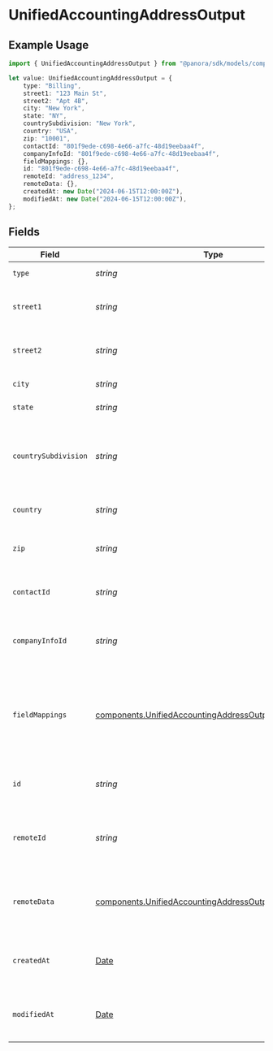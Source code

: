 # UnifiedAccountingAddressOutput

## Example Usage

```typescript
import { UnifiedAccountingAddressOutput } from "@panora/sdk/models/components";

let value: UnifiedAccountingAddressOutput = {
    type: "Billing",
    street1: "123 Main St",
    street2: "Apt 4B",
    city: "New York",
    state: "NY",
    countrySubdivision: "New York",
    country: "USA",
    zip: "10001",
    contactId: "801f9ede-c698-4e66-a7fc-48d19eebaa4f",
    companyInfoId: "801f9ede-c698-4e66-a7fc-48d19eebaa4f",
    fieldMappings: {},
    id: "801f9ede-c698-4e66-a7fc-48d19eebaa4f",
    remoteId: "address_1234",
    remoteData: {},
    createdAt: new Date("2024-06-15T12:00:00Z"),
    modifiedAt: new Date("2024-06-15T12:00:00Z"),
};
```

## Fields

| Field                                                                                                                            | Type                                                                                                                             | Required                                                                                                                         | Description                                                                                                                      | Example                                                                                                                          |
| -------------------------------------------------------------------------------------------------------------------------------- | -------------------------------------------------------------------------------------------------------------------------------- | -------------------------------------------------------------------------------------------------------------------------------- | -------------------------------------------------------------------------------------------------------------------------------- | -------------------------------------------------------------------------------------------------------------------------------- |
| `type`                                                                                                                           | *string*                                                                                                                         | :heavy_minus_sign:                                                                                                               | The type of the address                                                                                                          | Billing                                                                                                                          |
| `street1`                                                                                                                        | *string*                                                                                                                         | :heavy_minus_sign:                                                                                                               | The first line of the street address                                                                                             | 123 Main St                                                                                                                      |
| `street2`                                                                                                                        | *string*                                                                                                                         | :heavy_minus_sign:                                                                                                               | The second line of the street address                                                                                            | Apt 4B                                                                                                                           |
| `city`                                                                                                                           | *string*                                                                                                                         | :heavy_minus_sign:                                                                                                               | The city of the address                                                                                                          | New York                                                                                                                         |
| `state`                                                                                                                          | *string*                                                                                                                         | :heavy_minus_sign:                                                                                                               | The state of the address                                                                                                         | NY                                                                                                                               |
| `countrySubdivision`                                                                                                             | *string*                                                                                                                         | :heavy_minus_sign:                                                                                                               | The country subdivision (e.g., province or state) of the address                                                                 | New York                                                                                                                         |
| `country`                                                                                                                        | *string*                                                                                                                         | :heavy_minus_sign:                                                                                                               | The country of the address                                                                                                       | USA                                                                                                                              |
| `zip`                                                                                                                            | *string*                                                                                                                         | :heavy_minus_sign:                                                                                                               | The zip or postal code of the address                                                                                            | 10001                                                                                                                            |
| `contactId`                                                                                                                      | *string*                                                                                                                         | :heavy_minus_sign:                                                                                                               | The UUID of the associated contact                                                                                               | 801f9ede-c698-4e66-a7fc-48d19eebaa4f                                                                                             |
| `companyInfoId`                                                                                                                  | *string*                                                                                                                         | :heavy_minus_sign:                                                                                                               | The UUID of the associated company info                                                                                          | 801f9ede-c698-4e66-a7fc-48d19eebaa4f                                                                                             |
| `fieldMappings`                                                                                                                  | [components.UnifiedAccountingAddressOutputFieldMappings](../../models/components/unifiedaccountingaddressoutputfieldmappings.md) | :heavy_minus_sign:                                                                                                               | The custom field mappings of the object between the remote 3rd party & Panora                                                    | {<br/>"custom_field_1": "value1",<br/>"custom_field_2": "value2"<br/>}                                                           |
| `id`                                                                                                                             | *string*                                                                                                                         | :heavy_minus_sign:                                                                                                               | The UUID of the address record                                                                                                   | 801f9ede-c698-4e66-a7fc-48d19eebaa4f                                                                                             |
| `remoteId`                                                                                                                       | *string*                                                                                                                         | :heavy_minus_sign:                                                                                                               | The remote ID of the address in the context of the 3rd Party                                                                     | address_1234                                                                                                                     |
| `remoteData`                                                                                                                     | [components.UnifiedAccountingAddressOutputRemoteData](../../models/components/unifiedaccountingaddressoutputremotedata.md)       | :heavy_minus_sign:                                                                                                               | The remote data of the address in the context of the 3rd Party                                                                   | {<br/>"raw_data": {<br/>"additional_field": "some value"<br/>}<br/>}                                                             |
| `createdAt`                                                                                                                      | [Date](https://developer.mozilla.org/en-US/docs/Web/JavaScript/Reference/Global_Objects/Date)                                    | :heavy_minus_sign:                                                                                                               | The created date of the address record                                                                                           | 2024-06-15T12:00:00Z                                                                                                             |
| `modifiedAt`                                                                                                                     | [Date](https://developer.mozilla.org/en-US/docs/Web/JavaScript/Reference/Global_Objects/Date)                                    | :heavy_minus_sign:                                                                                                               | The last modified date of the address record                                                                                     | 2024-06-15T12:00:00Z                                                                                                             |